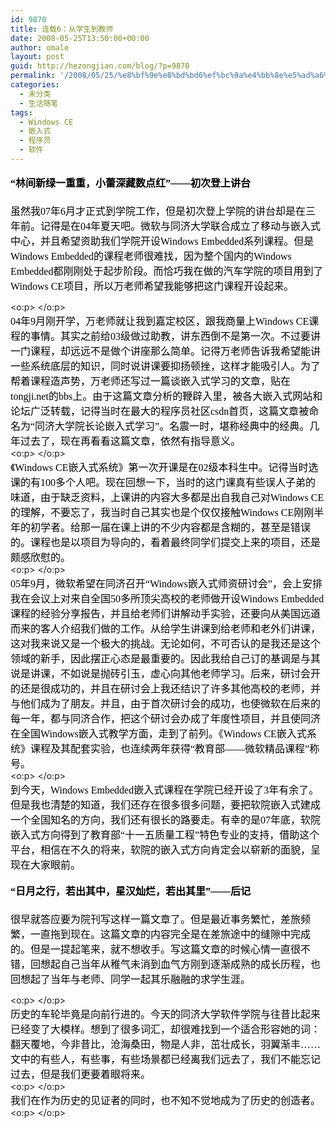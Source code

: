 ```yaml
---
id: 9870
title: 连载6：从学生到教师
date: 2008-05-25T13:50:00+00:00
author: omale
layout: post
guid: http://hezongjian.com/blog/?p=9870
permalink: '/2008/05/25/%e8%bf%9e%e8%bd%bd6%ef%bc%9a%e4%bb%8e%e5%ad%a6%e7%94%9f%e5%88%b0%e6%95%99%e5%b8%88/'
categories:
  - 未分类
  - 生活随笔
tags:
  - Windows CE
  - 嵌入式
  - 程序员
  - 软件
---
```

<h3 style="MARGIN: 13pt 0cm">
  <font color=#000000><span style="FONT-SIZE: 12pt; LINE-HEIGHT: 173%; FONT-FAMILY: 宋体; mso-bidi-font-size: 16.0pt; mso-ascii-font-family: Calibri; mso-hansi-font-family: Calibri">“林间新绿一重重，小蕾深藏数点红”——初次登上讲台</span><span lang=EN-US style="FONT-SIZE: 12pt; LINE-HEIGHT: 173%; mso-bidi-font-size: 16.0pt"><?xml:namespace prefix = o ns = "urn:schemas-microsoft-com:office:office"  /><o:p></o:p></span></font>
</h3><p class=MsoNormal style="MARGIN: 0cm 0cm 0pt"><font size=3><font color=#000000>

<span style="FONT-FAMILY: 宋体; mso-ascii-font-family: Calibri; mso-hansi-font-family: Calibri">虽然我</span><span lang=EN-US><font face=Calibri>07</font></span><span style="FONT-FAMILY: 宋体; mso-ascii-font-family: Calibri; mso-hansi-font-family: Calibri">年</span><span lang=EN-US><font face=Calibri>6</font></span><span style="FONT-FAMILY: 宋体; mso-ascii-font-family: Calibri; mso-hansi-font-family: Calibri">月才正式到学院工作，但是初次登上学院的讲台却是在三年前。记得是在</span><span lang=EN-US><font face=Calibri>04</font></span><span style="FONT-FAMILY: 宋体; mso-ascii-font-family: Calibri; mso-hansi-font-family: Calibri">年夏天吧。微软与同济大学联合成立了移动与嵌入式中心，并且希望资助我们学院开设</span><span lang=EN-US><font face=Calibri>Windows Embedded</font></span><span style="FONT-FAMILY: 宋体; mso-ascii-font-family: Calibri; mso-hansi-font-family: Calibri">系列课程。但是</span><span lang=EN-US><font face=Calibri>Windows Embedded</font></span><span style="FONT-FAMILY: 宋体; mso-ascii-font-family: Calibri; mso-hansi-font-family: Calibri">的课程老师很难找，因为整个国内的</span><span lang=EN-US><font face=Calibri>Windows Embedded</font></span><span style="FONT-FAMILY: 宋体; mso-ascii-font-family: Calibri; mso-hansi-font-family: Calibri">都刚刚处于起步阶段。而恰巧我在做的汽车学院的项目用到了</span><span lang=EN-US><font face=Calibri>Windows CE</font></span><span style="FONT-FAMILY: 宋体; mso-ascii-font-family: Calibri; mso-hansi-font-family: Calibri">项目，所以万老师希望我能够把这门课程开设起来。</span></font></font></p> <p class=MsoNormal style="MARGIN: 0cm 0cm 0pt"><span lang=EN-US><o:p><font face=Calibri color=#000000 size=3>&nbsp;</font></o:p></span></p> <p class=MsoNormal style="MARGIN: 0cm 0cm 0pt"><font size=3><font color=#000000><span lang=EN-US><font face=Calibri>04</font></span><span style="FONT-FAMILY: 宋体; mso-ascii-font-family: Calibri; mso-hansi-font-family: Calibri">年</span><span lang=EN-US><font face=Calibri>9</font></span><span style="FONT-FAMILY: 宋体; mso-ascii-font-family: Calibri; mso-hansi-font-family: Calibri">月刚开学，万老师就让我到嘉定校区，跟我商量上</span><span lang=EN-US><font face=Calibri>Windows CE</font></span><span style="FONT-FAMILY: 宋体; mso-ascii-font-family: Calibri; mso-hansi-font-family: Calibri">课程的事情。其实之前给</span><span lang=EN-US><font face=Calibri>03</font></span><span style="FONT-FAMILY: 宋体; mso-ascii-font-family: Calibri; mso-hansi-font-family: Calibri">级做过助教，讲东西倒不是第一次。不过要讲一门课程，却远远不是做个讲座那么简单。记得万老师告诉我希望能讲一些系统底层的知识，同时说讲课要抑扬顿挫，这样才能吸引人。为了帮着课程造声势，万老师还写过一篇谈嵌入式学习的文章，贴在</span><span lang=EN-US><font face=Calibri>tongji.net</font></span><span style="FONT-FAMILY: 宋体; mso-ascii-font-family: Calibri; mso-hansi-font-family: Calibri">的</span><span lang=EN-US><font face=Calibri>bbs</font></span><span style="FONT-FAMILY: 宋体; mso-ascii-font-family: Calibri; mso-hansi-font-family: Calibri">上。由于这篇文章分析的鞭辟入里，被各大嵌入式网站和论坛广泛转载，记得当时在最大的程序员社区</span><span lang=EN-US><font face=Calibri>csdn</font></span><span style="FONT-FAMILY: 宋体; mso-ascii-font-family: Calibri; mso-hansi-font-family: Calibri">首页，这篇文章被命名为“同济大学院长论嵌入式学习”。名震一时，堪称经典中的经典。几年过去了，现在再看看这篇文章，依然有指导意义。</span></font></font></p> <p class=MsoNormal style="MARGIN: 0cm 0cm 0pt"><span lang=EN-US><o:p><font face=Calibri color=#000000 size=3>&nbsp;</font></o:p></span></p> <p class=MsoNormal style="MARGIN: 0cm 0cm 0pt"><font size=3><font color=#000000><span style="FONT-FAMILY: 宋体; mso-ascii-font-family: Calibri; mso-hansi-font-family: Calibri">《</span><span lang=EN-US><font face=Calibri>Windows CE</font></span><span style="FONT-FAMILY: 宋体; mso-ascii-font-family: Calibri; mso-hansi-font-family: Calibri">嵌入式系统》第一次开课是在</span><span lang=EN-US><font face=Calibri>02</font></span><span style="FONT-FAMILY: 宋体; mso-ascii-font-family: Calibri; mso-hansi-font-family: Calibri">级本科生中。记得当时选课的有</span><span lang=EN-US><font face=Calibri>100</font></span><span style="FONT-FAMILY: 宋体; mso-ascii-font-family: Calibri; mso-hansi-font-family: Calibri">多个人吧。现在回想一下，当时的这门课真有些误人子弟的味道，由于缺乏资料，上课讲的内容大多都是出自我自己对</span><span lang=EN-US><font face=Calibri>Windows CE</font></span><span style="FONT-FAMILY: 宋体; mso-ascii-font-family: Calibri; mso-hansi-font-family: Calibri">的理解，不要忘了，我当时自己其实也是个仅仅接触</span><span lang=EN-US><font face=Calibri>Windows CE</font></span><span style="FONT-FAMILY: 宋体; mso-ascii-font-family: Calibri; mso-hansi-font-family: Calibri">刚刚半年的初学者。给那一届在课上讲的不少内容都是含糊的，甚至是错误的。课程也是以项目为导向的，看着最终同学们提交上来的项目，还是颇感欣慰的。</span></font></font></p> <p class=MsoNormal style="MARGIN: 0cm 0cm 0pt"><span lang=EN-US><o:p><font face=Calibri color=#000000 size=3>&nbsp;</font></o:p></span></p> <p class=MsoNormal style="MARGIN: 0cm 0cm 0pt"><font size=3><font color=#000000><span lang=EN-US><font face=Calibri>05</font></span><span style="FONT-FAMILY: 宋体; mso-ascii-font-family: Calibri; mso-hansi-font-family: Calibri">年</span><span lang=EN-US><font face=Calibri>9</font></span><span style="FONT-FAMILY: 宋体; mso-ascii-font-family: Calibri; mso-hansi-font-family: Calibri">月，微软希望在同济召开“</span><span lang=EN-US><font face=Calibri>Windows</font></span><span style="FONT-FAMILY: 宋体; mso-ascii-font-family: Calibri; mso-hansi-font-family: Calibri">嵌入式师资研讨会”，会上安排我在会议上对来自全国</span><span lang=EN-US><font face=Calibri>50</font></span><span style="FONT-FAMILY: 宋体; mso-ascii-font-family: Calibri; mso-hansi-font-family: Calibri">多所顶尖高校的老师做开设</span><span lang=EN-US><font face=Calibri>Windows Embedded</font></span><span style="FONT-FAMILY: 宋体; mso-ascii-font-family: Calibri; mso-hansi-font-family: Calibri">课程的经验分享报告，并且给老师们讲解动手实验，还要向从美国远道而来的客人介绍我们做的工作。从给学生讲课到给老师和老外们讲课，这对我来说又是一个极大的挑战。无论如何，不可否认的是我还是这个领域的新手，因此摆正心态是最重要的。因此我给自己订的基调是与其说是讲课，不如说是抛砖引玉，虚心向其他老师学习。后来，研讨会开的还是很成功的，并且在研讨会上我还结识了许多其他高校的老师，并与他们成为了朋友。并且，由于首次研讨会的成功，也使微软在后来的每一年，都与同济合作，把这个研讨会办成了年度性项目，并且使同济在全国</span><span lang=EN-US><font face=Calibri>Windows</font></span><span style="FONT-FAMILY: 宋体; mso-ascii-font-family: Calibri; mso-hansi-font-family: Calibri">嵌入式教学方面，走到了前列。《</span><span lang=EN-US><font face=Calibri>Windows CE</font></span><span style="FONT-FAMILY: 宋体; mso-ascii-font-family: Calibri; mso-hansi-font-family: Calibri">嵌入式系统》课程及其配套实验，也连续两年获得“教育部——微软精品课程”称号。</span></font></font></p> <p class=MsoNormal style="MARGIN: 0cm 0cm 0pt"><span lang=EN-US><o:p><font face=Calibri color=#000000 size=3>&nbsp;</font></o:p></span></p> <p class=MsoNormal style="MARGIN: 0cm 0cm 0pt"><font size=3><font color=#000000><span style="FONT-FAMILY: 宋体; mso-ascii-font-family: Calibri; mso-hansi-font-family: Calibri">到今天，</span><span lang=EN-US><font face=Calibri>Windows Embedded</font></span><span style="FONT-FAMILY: 宋体; mso-ascii-font-family: Calibri; mso-hansi-font-family: Calibri">嵌入式课程在学院已经开设了</span><span lang=EN-US><font face=Calibri>3</font></span><span style="FONT-FAMILY: 宋体; mso-ascii-font-family: Calibri; mso-hansi-font-family: Calibri">年有余了。但是我也清楚的知道，我们还存在很多很多问题，要把软院嵌入式建成一个全国知名的方向，我们还有很长的路要走。有幸的是</span><span lang=EN-US><font face=Calibri>07</font></span><span style="FONT-FAMILY: 宋体; mso-ascii-font-family: Calibri; mso-hansi-font-family: Calibri">年底，软院嵌入式方向得到了教育部“十一五质量工程”特色专业的支持，借助这个平台，相信在不久的将来，软院的嵌入式方向肯定会以崭新的面貌，呈现在大家眼前。</span></font></font></p> 

<h3 style="MARGIN: 13pt 0cm">
  <font color=#000000><span style="FONT-SIZE: 12pt; LINE-HEIGHT: 173%; FONT-FAMILY: 宋体; mso-bidi-font-size: 16.0pt; mso-ascii-font-family: Calibri; mso-hansi-font-family: Calibri">“日月之行，若出其中，星汉灿烂，若出其里”——后记</span><span lang=EN-US style="FONT-SIZE: 12pt; LINE-HEIGHT: 173%; mso-bidi-font-size: 16.0pt"><o:p></o:p></span></font>
</h3><p class=MsoNormal style="MARGIN: 0cm 0cm 0pt">

<span style="FONT-FAMILY: 宋体; mso-ascii-font-family: Calibri; mso-hansi-font-family: Calibri"><font color=#000000 size=3>很早就答应要为院刊写这样一篇文章了。但是最近事务繁忙，差旅频繁，一直拖到现在。这篇文章的内容完全是在差旅途中的缝隙中完成的。但是一提起笔来，就不想收手。写这篇文章的时候心情一直很不错，回想起自己当年从稚气未消到血气方刚到逐渐成熟的成长历程，也回想起了当年与老师、同学一起其乐融融的求学生涯。</font></span></p> <p class=MsoNormal style="MARGIN: 0cm 0cm 0pt"><span lang=EN-US><o:p><font face=Calibri color=#000000 size=3>&nbsp;</font></o:p></span></p> <p class=MsoNormal style="MARGIN: 0cm 0cm 0pt"><span style="FONT-FAMILY: 宋体; mso-ascii-font-family: Calibri; mso-hansi-font-family: Calibri"><font color=#000000 size=3>历史的车轮毕竟是向前行进的。今天的同济大学软件学院与往昔比起来已经变了大模样。想到了很多词汇，却很难找到一个适合形容她的词：翻天覆地，今非昔比，沧海桑田，物是人非，茁壮成长，羽翼渐丰……文中的有些人，有些事，有些场景都已经离我们远去了，我们不能忘记过去，但是我们更要着眼将来。</font></span></p> <p class=MsoNormal style="MARGIN: 0cm 0cm 0pt"><span lang=EN-US><o:p><font face=Calibri color=#000000 size=3>&nbsp;</font></o:p></span></p> <p class=MsoNormal style="MARGIN: 0cm 0cm 0pt"><span style="FONT-FAMILY: 宋体; mso-ascii-font-family: Calibri; mso-hansi-font-family: Calibri"><font color=#000000 size=3>我们在作为历史的见证者的同时，也不知不觉地成为了历史的创造者。</font></span></p> <p class=MsoNormal style="MARGIN: 0cm 0cm 0pt"><span lang=EN-US><o:p><font face=Calibri color=#000000 size=3>&nbsp;</font></o:p></span></p>